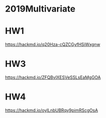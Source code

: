 # 2019Multivariate

# HW1
https://hackmd.io/q20Hza-cQZCGyfHSiWxgnw

# HW3
https://hackmd.io/ZFQBvlXESVeSSLsEaMgGOA

# HW4
https://hackmd.io/oylLnbUBRqy9pimRScgOsA
